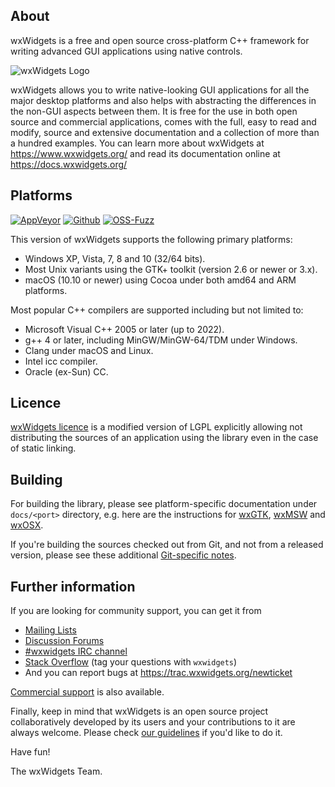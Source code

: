 About
-----

wxWidgets is a free and open source cross-platform C++ framework
for writing advanced GUI applications using native controls.

![wxWidgets Logo](https://www.wxwidgets.org/assets/img/header-logo.png)

wxWidgets allows you to write native-looking GUI applications for
all the major desktop platforms and also helps with abstracting
the differences in the non-GUI aspects between them. It is free
for the use in both open source and commercial applications, comes
with the full, easy to read and modify, source and extensive
documentation and a collection of more than a hundred examples.
You can learn more about wxWidgets at https://www.wxwidgets.org/
and read its documentation online at https://docs.wxwidgets.org/


Platforms
---------

[![AppVeyor](https://img.shields.io/appveyor/build/wxWidgets/wxWidgets/master?label=AppVeyor&logo=appveyor)](https://ci.appveyor.com/project/wxWidgets/wxwidgets)
[![Github](https://img.shields.io/github/checks-status/wxWidgets/wxWidgets/master?label=GitHub&logo=github)](https://github.com/wxWidgets/wxWidgets/actions)
[![OSS-Fuzz](https://oss-fuzz-build-logs.storage.googleapis.com/badges/wxwidgets.svg)](https://bugs.chromium.org/p/oss-fuzz/issues/list?sort=-opened&can=1&q=proj:wxwidgets)

This version of wxWidgets supports the following primary platforms:

- Windows XP, Vista, 7, 8 and 10 (32/64 bits).
- Most Unix variants using the GTK+ toolkit (version 2.6 or newer or 3.x).
- macOS (10.10 or newer) using Cocoa under both amd64 and ARM platforms.

Most popular C++ compilers are supported including but not limited to:

- Microsoft Visual C++ 2005 or later (up to 2022).
- g++ 4 or later, including MinGW/MinGW-64/TDM under Windows.
- Clang under macOS and Linux.
- Intel icc compiler.
- Oracle (ex-Sun) CC.


Licence
-------

[wxWidgets licence](https://github.com/wxWidgets/wxWidgets/blob/master/docs/licence.txt)
is a modified version of LGPL explicitly allowing not distributing the sources
of an application using the library even in the case of static linking.


Building
--------

For building the library, please see platform-specific documentation under
`docs/<port>` directory, e.g. here are the instructions for
[wxGTK](docs/gtk/install.md), [wxMSW](docs/msw/install.md) and
[wxOSX](docs/osx/install.md).

If you're building the sources checked out from Git, and not from a released
version, please see these additional [Git-specific notes](README-GIT.md).


Further information
-------------------

If you are looking for community support, you can get it from

- [Mailing Lists](https://www.wxwidgets.org/support/mailing-lists/)
- [Discussion Forums](https://forums.wxwidgets.org/)
- [#wxwidgets IRC channel](https://www.wxwidgets.org/support/irc/)
- [Stack Overflow](https://stackoverflow.com/questions/tagged/wxwidgets)
  (tag your questions with `wxwidgets`)
- And you can report bugs at https://trac.wxwidgets.org/newticket

[Commercial support](https://www.wxwidgets.org/support/commercial/) is also
available.

Finally, keep in mind that wxWidgets is an open source project collaboratively
developed by its users and your contributions to it are always welcome. Please
check [our guidelines](.github/CONTRIBUTING.md) if you'd like to do it.


Have fun!

The wxWidgets Team.
